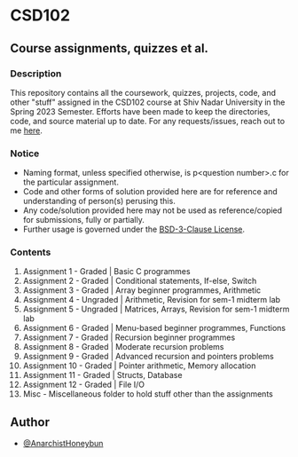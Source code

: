 # CSD102
## Course assignments, quizzes et al.

### Description
This repository contains all the coursework, quizzes, projects, code, and other "stuff" assigned in the CSD102 course at
Shiv Nadar University in the Spring 2023 Semester. Efforts have been made to keep the directories, code, and source 
material up to date. For any requests/issues, reach out to me [here](mailto:typhoeusxoxo@gmail.com).

### Notice
* Naming format, unless specified otherwise, is p\<question number\>.c for the particular assignment.
* Code and other forms of solution provided here are for reference and understanding of person(s) perusing this.
* Any code/solution provided here may not be used as reference/copied for submissions, fully or partially.
* Further usage is governed under the [BSD-3-Clause License](LICENSE).  

### Contents
01. Assignment 1 - Graded | Basic C programmes 
02. Assignment 2 - Graded | Conditional statements, If-else, Switch
03. Assignment 3 - Graded | Array beginner programmes, Arithmetic
04. Assignment 4 - Ungraded | Arithmetic, Revision for sem-1 midterm lab
05. Assignment 5 - Ungraded | Matrices, Arrays, Revision for sem-1 midterm lab
06. Assignment 6 - Graded | Menu-based beginner programmes, Functions
07. Assignment 7 - Graded | Recursion beginner programmes
08. Assignment 8 - Graded | Moderate recursion problems
09. Assignment 9 - Graded | Advanced recursion and pointers problems
10. Assignment 10 - Graded | Pointer arithmetic, Memory allocation 
11. Assignment 11 - Graded | Structs, Database
12. Assignment 12 - Graded | File I/O
13. Misc - Miscellaneous folder to hold stuff other than the assignments

## Author
- [@AnarchistHoneybun](https://github.com/AnarchistHoneybun)

